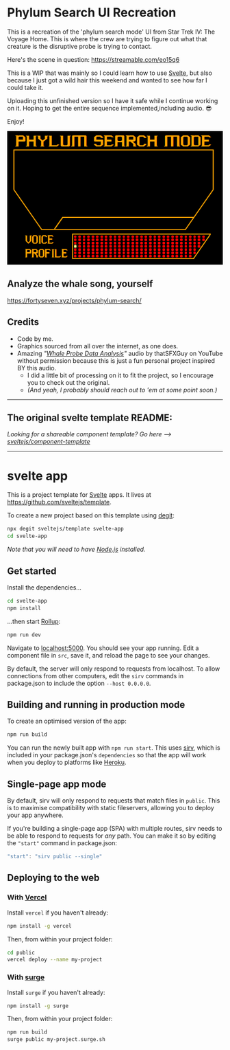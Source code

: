 # Phylum Search UI Recreation

This is a recreation of the 'phylum search mode' UI from Star Trek IV: The Voyage Home. This is where the crew are trying to figure out what that creature is the disruptive probe is trying to contact.

Here's the scene in question: https://streamable.com/eo15q6

This is a WIP that was mainly so I could learn how to use [Svelte](https://svelte.dev/), but also because I just got a wild hair this weekend and wanted to see how far I could take it.

Uploading this unfinished version so I have it safe while I continue working on it. Hoping to get the entire sequence implemented,including audio. 😎

Enjoy!

<img src="docs/search.gif"/>

## Analyze the whale song, yourself

https://fortyseven.xyz/projects/phylum-search/

## Credits

- Code by me.
- Graphics sourced from all over the internet, as one does.
- Amazing _"[Whale Probe Data Analysis](https://www.youtube.com/watch?v=eh7E-51doj8)"_ audio by thatSFXGuy on YouTube without permission because this is just a fun personal project inspired BY this audio.
  - I did a little bit of processing on it to fit the project, so I encourage you to check out the original.
  - _(And yeah, I probably should reach out to 'em at some point soon.)_


----

## The original svelte template README:

*Looking for a shareable component template? Go here --> [sveltejs/component-template](https://github.com/sveltejs/component-template)*

----

# svelte app

This is a project template for [Svelte](https://svelte.dev) apps. It lives at https://github.com/sveltejs/template.

To create a new project based on this template using [degit](https://github.com/Rich-Harris/degit):

```bash
npx degit sveltejs/template svelte-app
cd svelte-app
```

*Note that you will need to have [Node.js](https://nodejs.org) installed.*

## Get started

Install the dependencies...

```bash
cd svelte-app
npm install
```

...then start [Rollup](https://rollupjs.org):

```bash
npm run dev
```

Navigate to [localhost:5000](http://localhost:5000). You should see your app running. Edit a component file in `src`, save it, and reload the page to see your changes.

By default, the server will only respond to requests from localhost. To allow connections from other computers, edit the `sirv` commands in package.json to include the option `--host 0.0.0.0`.

## Building and running in production mode

To create an optimised version of the app:

```bash
npm run build
```

You can run the newly built app with `npm run start`. This uses [sirv](https://github.com/lukeed/sirv), which is included in your package.json's `dependencies` so that the app will work when you deploy to platforms like [Heroku](https://heroku.com).

## Single-page app mode

By default, sirv will only respond to requests that match files in `public`. This is to maximise compatibility with static fileservers, allowing you to deploy your app anywhere.

If you're building a single-page app (SPA) with multiple routes, sirv needs to be able to respond to requests for *any* path. You can make it so by editing the `"start"` command in package.json:

```js
"start": "sirv public --single"
```

## Deploying to the web

### With [Vercel](https://vercel.com)

Install `vercel` if you haven't already:

```bash
npm install -g vercel
```

Then, from within your project folder:

```bash
cd public
vercel deploy --name my-project
```

### With [surge](https://surge.sh/)

Install `surge` if you haven't already:

```bash
npm install -g surge
```

Then, from within your project folder:

```bash
npm run build
surge public my-project.surge.sh
```
